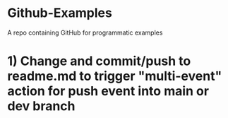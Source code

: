 # Github-Examples
A repo containing GitHub for programmatic examples
# 1) Change and commit/push to readme.md to trigger "multi-event" action for push event into main or dev branch
